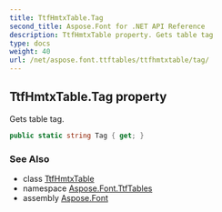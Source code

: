 ```yaml
---
title: TtfHmtxTable.Tag
second_title: Aspose.Font for .NET API Reference
description: TtfHmtxTable property. Gets table tag
type: docs
weight: 40
url: /net/aspose.font.ttftables/ttfhmtxtable/tag/
---
```

## TtfHmtxTable.Tag property

Gets table tag.

```csharp
public static string Tag { get; }
```

### See Also

* class [TtfHmtxTable](../)
* namespace [Aspose.Font.TtfTables](../../../aspose.font.ttftables/)
* assembly [Aspose.Font](../../../)


